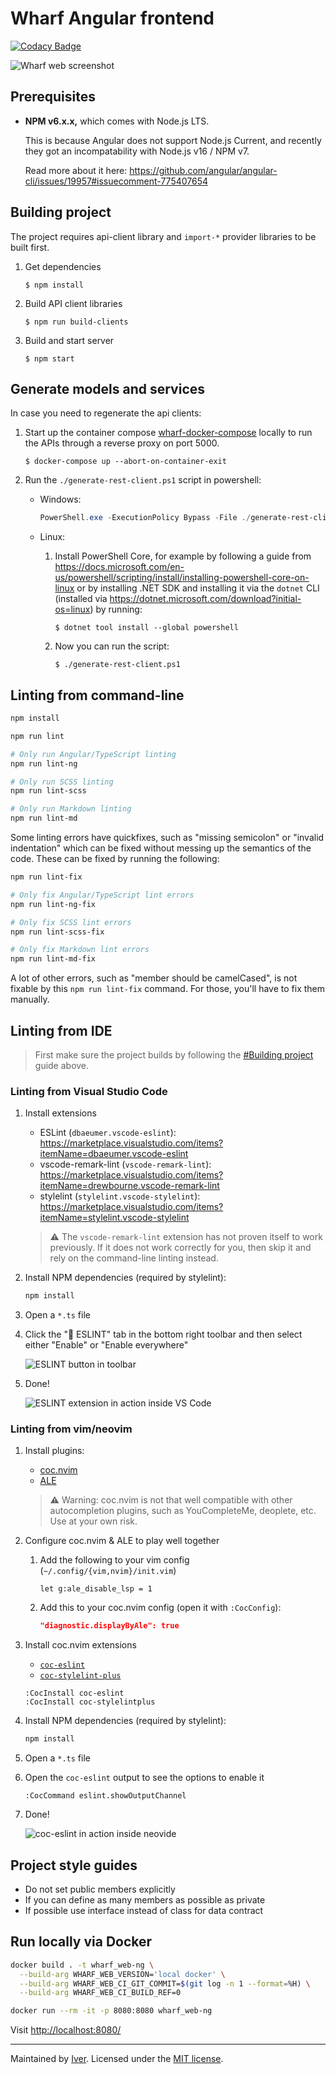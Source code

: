 # Wharf Angular frontend

[![Codacy Badge](https://app.codacy.com/project/badge/Grade/89402a769e2d4b70ba15ff29992ae6ed)](https://www.codacy.com/gh/iver-wharf/wharf-web/dashboard?utm_source=github.com\&utm_medium=referral\&utm_content=iver-wharf/wharf-web\&utm_campaign=Badge_Grade)

![Wharf web screenshot](docs/screenshot.jpg)

## Prerequisites

- **NPM v6.x.x,** which comes with Node.js LTS.

  This is because Angular does not support Node.js Current, and recently they
  got an incompatability with Node.js v16 / NPM v7.

  Read more about it here:
  <https://github.com/angular/angular-cli/issues/19957#issuecomment-775407654>

## Building project

The project requires api-client library and `import-*` provider libraries to be
built first.

1. Get dependencies

   ```console
   $ npm install
   ```

2. Build API client libraries

   ```console
   $ npm run build-clients
   ```

3. Build and start server

   ```console
   $ npm start
   ```

## Generate models and services

In case you need to regenerate the api clients:

1. Start up the container compose [wharf-docker-compose](https://github.com/iver-wharf/wharf-docker-compose)
   locally to run the APIs through a reverse proxy on port 5000.

   ```console
   $ docker-compose up --abort-on-container-exit
   ```

2. Run the `./generate-rest-client.ps1` script in powershell:

   - Windows:

     ```powershell
     PowerShell.exe -ExecutionPolicy Bypass -File ./generate-rest-client.ps1
     ```

   - Linux:

     1. Install PowerShell Core, for example by following a guide from <https://docs.microsoft.com/en-us/powershell/scripting/install/installing-powershell-core-on-linux>
        or by installing .NET SDK and installing it via the `dotnet` CLI
        (installed via <https://dotnet.microsoft.com/download?initial-os=linux>)
        by running:

        ```console
        $ dotnet tool install --global powershell
        ```

     2. Now you can run the script:

        ```console
        $ ./generate-rest-client.ps1
        ```

## Linting from command-line

```sh
npm install

npm run lint

# Only run Angular/TypeScript linting
npm run lint-ng

# Only run SCSS linting
npm run lint-scss

# Only run Markdown linting
npm run lint-md
```

Some linting errors have quickfixes, such as "missing semicolon" or
"invalid indentation" which can be fixed without messing up the semantics of the
code. These can be fixed by running the following:

```sh
npm run lint-fix

# Only fix Angular/TypeScript lint errors
npm run lint-ng-fix

# Only fix SCSS lint errors
npm run lint-scss-fix

# Only fix Markdown lint errors
npm run lint-md-fix
```

A lot of other errors, such as "member should be camelCased", is not fixable by
this `npm run lint-fix` command. For those, you'll have to fix them manually.

## Linting from IDE

> First make sure the project builds by following the [#Building project](#building-project)
> guide above.

### Linting from Visual Studio Code

1. Install extensions

   - ESLint (`dbaeumer.vscode-eslint`): <https://marketplace.visualstudio.com/items?itemName=dbaeumer.vscode-eslint>
   - vscode-remark-lint (`vscode-remark-lint`): <https://marketplace.visualstudio.com/items?itemName=drewbourne.vscode-remark-lint>
   - stylelint (`stylelint.vscode-stylelint`): <https://marketplace.visualstudio.com/items?itemName=stylelint.vscode-stylelint>

   > :warning: The `vscode-remark-lint` extension has not proven itself to work
   > previously. If it does not work correctly for you, then skip it and rely
   > on the command-line linting instead.

2. Install NPM dependencies (required by stylelint):

   ```sh
   npm install
   ```

3. Open a `*.ts` file

4. Click the "🚫 ESLINT" tab in the bottom right toolbar and then select
   either "Enable" or "Enable everywhere"

   ![ESLINT button in toolbar](./docs/linting-in-vscode-enable.png)

5. Done!

   ![ESLINT extension in action inside VS Code](./docs/linting-in-vscode.png)

### Linting from vim/neovim

1. Install plugins:

   - [coc.nvim](https://github.com/neoclide/coc-eslint)
   - [ALE](https://github.com/dense-analysis/ale)

   > :warning: Warning: coc.nvim is not that well compatible with other
   > autocompletion plugins, such as YouCompleteMe, deoplete, etc. Use at your
   > own risk.

2. Configure coc.nvim & ALE to play well together

   1. Add the following to your vim config (`~/.config/{vim,nvim}/init.vim`)

      ```vim
      let g:ale_disable_lsp = 1
      ```

   2. Add this to your coc.nvim config (open it with `:CocConfig`):

      ```json
      "diagnostic.displayByAle": true
      ```

3. Install coc.nvim extensions

   - [`coc-eslint`](https://github.com/neoclide/coc-eslint)
   - [`coc-stylelint-plus`](https://github.com/bmatcuk/coc-stylelintplus)

   ```vim
   :CocInstall coc-eslint
   :CocInstall coc-stylelintplus
   ```

4. Install NPM dependencies (required by stylelint):

   ```sh
   npm install
   ```

5. Open a `*.ts` file

6. Open the `coc-eslint` output to see the options to enable it

   ```vim
   :CocCommand eslint.showOutputChannel
   ```

7. Done!

   ![coc-eslint in action inside neovide](./docs/linting-in-neovide.png)

## Project style guides

- Do not set public members explicitly
- If you can define as many members as possible as private
- If possible use interface instead of class for data contract

## Run locally via Docker

```sh
docker build . -t wharf_web-ng \
  --build-arg WHARF_WEB_VERSION='local docker' \
  --build-arg WHARF_WEB_CI_GIT_COMMIT=$(git log -n 1 --format=%H) \
  --build-arg WHARF_WEB_CI_BUILD_REF=0

docker run --rm -it -p 8080:8080 wharf_web-ng
```

Visit <http://localhost:8080/>

---

Maintained by [Iver](https://www.iver.com/en).
Licensed under the [MIT license](./LICENSE).
